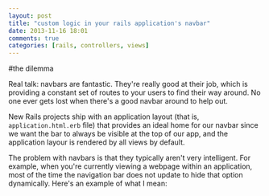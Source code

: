 ```yaml
---
layout: post
title: "custom logic in your rails application's navbar"
date: 2013-11-16 18:01
comments: true
categories: [rails, controllers, views]
---
```

#the dilemma

Real talk: navbars are fantastic. They're really good at their job, which is providing a constant set of routes to your users to find their way around. No one ever gets lost when there's a good navbar around to help out. 

New Rails projects ship with an application layout (that is, ```application.html.erb``` file) that provides an ideal home for our navbar since we want the bar to always be visible at the top of our app, and the application layour is rendered by all views by default. 

The problem with navbars is that they typically aren't very intelligent. For example, when you're currently viewing a webpage within an application, most of the time the navigation bar does not update to hide that option dynamically. Here's an example of what I mean:


